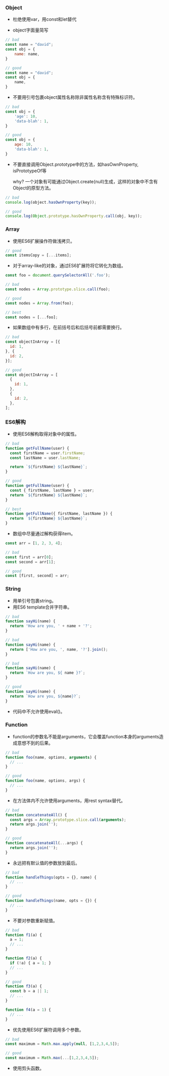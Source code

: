 ### Object

* 杜绝使用var，用const和let替代

* object字面量简写

```js
// bad
const name = "david";
const obj = {
    name: name,
}

// good
const name = "david";
const obj = {
    name,
}
```

* 不要用引号包裹object属性名称除非属性名称含有特殊标识符。

```js
// bad
const obj = {
    'age': 10,
    'data-blah': 1,
}

// good
const obj = {
    age: 10,
    'data-blah': 1,
}
```

* 不要直接调用Object.prototype中的方法，如hasOwnProperty, isPrototypeOf等

  why? 一个对象有可能通过Object.create\(null\)生成，这样的对象中不含有Object的原型方法。

```js
// bad
console.log(object.hasOwnProperty(key));

// good
console.log(Object.prototype.hasOwnProperty.call(obj, key));
```

### Array

* 使用ES6扩展操作符做浅拷贝。

```js
// good
const itemsCopy = [...items];
```

* 对于array-like的对象，通过ES6扩展符将它转化为数组。

```js
const foo = document.querySelectorAll('.foo');

// bad
const nodes = Array.prototype.slice.call(foo);

// good
const nodes = Array.from(foo);

// best
const nodes = [...foo];
```

* 如果数组中有多行，在前括号后和后括号前都需要换行。

```js
// bad
const objectInArray = [{
  id: 1,
}, {
  id: 2,
}];

// good
const objectInArray = [
  {
    id: 1,
  },
  {
    id: 2,
  },
];
```

### ES6解构

* 使用ES6解构取得对象中的属性。

```js
// bad
function getFullName(user) {
  const firstName = user.firstName;
  const lastName = user.lastName;

  return `${firstName} ${lastName}`;
}

// good
function getFullName(user) {
  const { firstName, lastName } = user;
  return `${firstName} ${lastName}`;
}

// best
function getFullName({ firstName, lastName }) {
  return `${firstName} ${lastName}`;
}
```

* 数组中尽量通过解构获得item。

```js
const arr = [1, 2, 3, 4];

// bad
const first = arr[0];
const second = arr[1];

// good
const [first, second] = arr;
```

### String

* 用单引号包裹string。
* 用ES6 template合并字符串。

```js
// bad
function sayHi(name) {
  return 'How are you, ' + name + '?';
}

// bad
function sayHi(name) {
  return ['How are you, ', name, '?'].join();
}

// bad
function sayHi(name) {
  return `How are you, ${ name }?`;
}

// good
function sayHi(name) {
  return `How are you, ${name}?`;
}
```

* 代码中不允许使用eval\(\)。

### Function

* function的参数名不能是arguments，它会覆盖function本身的arguments造成意想不到的后果。

```js
// bad
function foo(name, options, arguments) {
  // ...
}

// good
function foo(name, options, args) {
  // ...
}
```

* 在方法体内不允许使用arguments，用rest syntax替代。

```js
// bad
function concatenateAll() {
  const args = Array.prototype.slice.call(arguments);
  return args.join('');
}

// good
function concatenateAll(...args) {
  return args.join('');
}
```

* 永远把有默认值的参数放到最后。

```js
// bad
function handleThings(opts = {}, name) {
  // ...
}

// good
function handleThings(name, opts = {}) {
  // ...
}
```

* 不要对参数重新赋值。

```js
// bad
function f1(a) {
  a = 1;
  // ...
}

function f2(a) {
  if (!a) { a = 1; }
  // ...
}

// good
function f3(a) {
  const b = a || 1;
  // ...
}

function f4(a = 1) {
  // ...
}
```

* 优先使用ES6扩展符调用多个参数。

```js
// bad
const maximum = Math.max.apply(null, [1,2,3,4,5]);

// good
const maximum = Math.max(...[1,2,3,4,5]);
```

* 使用剪头函数。



